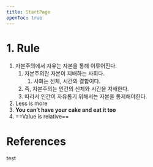 ```yaml
---
title: StartPage
openToc: true
---
```


# 1. Rule
1. 자본주의에서 자유는 자본을 통해 이루어진다.
	1. 자본주의란 자본이 지배하는 사회다.
		1. 사회는 신체, 시간의 결합이다.
	2. 즉, 자본주의는 인간의 신체와 시간을 지배한다.
	3. 따라서 인간이 자유롭기 위해서는 자본을 통제해야한다.
2. Less is more
3. **You can’t have your cake and eat it too**
4. ==Value is relative==

# References
test